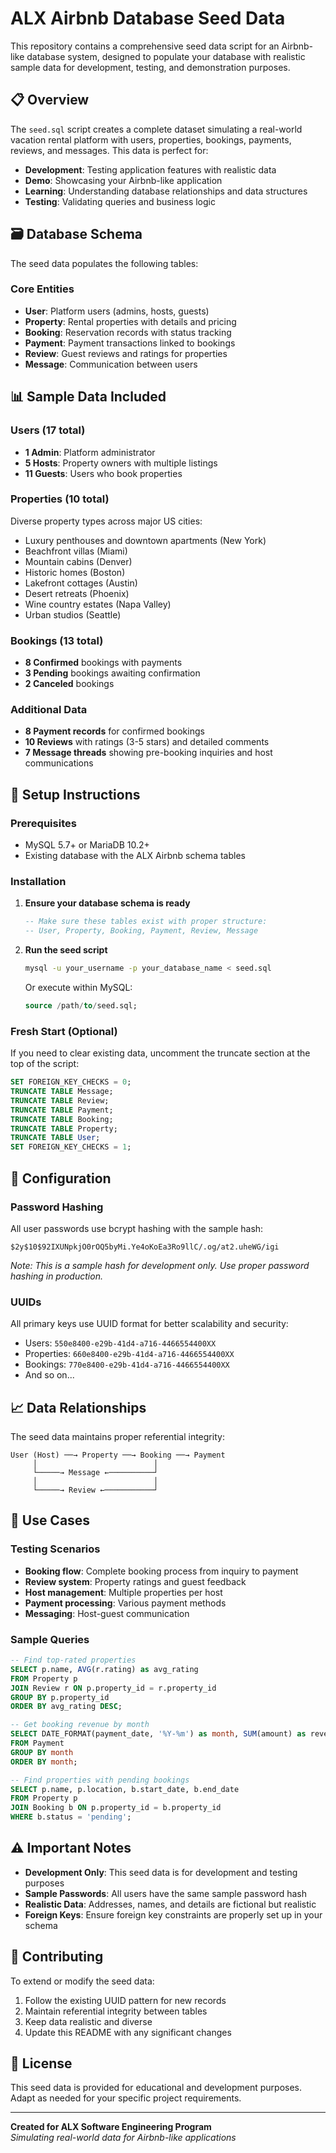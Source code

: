 # ALX Airbnb Database Seed Data

This repository contains a comprehensive seed data script for an Airbnb-like database system, designed to populate your database with realistic sample data for development, testing, and demonstration purposes.

## 📋 Overview

The `seed.sql` script creates a complete dataset simulating a real-world vacation rental platform with users, properties, bookings, payments, reviews, and messages. This data is perfect for:

- **Development**: Testing application features with realistic data
- **Demo**: Showcasing your Airbnb-like application
- **Learning**: Understanding database relationships and data structures
- **Testing**: Validating queries and business logic

## 🗃️ Database Schema

The seed data populates the following tables:

### Core Entities

- **User**: Platform users (admins, hosts, guests)
- **Property**: Rental properties with details and pricing
- **Booking**: Reservation records with status tracking
- **Payment**: Payment transactions linked to bookings
- **Review**: Guest reviews and ratings for properties
- **Message**: Communication between users

## 📊 Sample Data Included

### Users (17 total)
- **1 Admin**: Platform administrator
- **5 Hosts**: Property owners with multiple listings
- **11 Guests**: Users who book properties

### Properties (10 total)
Diverse property types across major US cities:
- Luxury penthouses and downtown apartments (New York)
- Beachfront villas (Miami)
- Mountain cabins (Denver)
- Historic homes (Boston)
- Lakefront cottages (Austin)
- Desert retreats (Phoenix)
- Wine country estates (Napa Valley)
- Urban studios (Seattle)

### Bookings (13 total)
- **8 Confirmed** bookings with payments
- **3 Pending** bookings awaiting confirmation
- **2 Canceled** bookings

### Additional Data
- **8 Payment records** for confirmed bookings
- **10 Reviews** with ratings (3-5 stars) and detailed comments
- **7 Message threads** showing pre-booking inquiries and host communications

## 🚀 Setup Instructions

### Prerequisites
- MySQL 5.7+ or MariaDB 10.2+
- Existing database with the ALX Airbnb schema tables

### Installation

1. **Ensure your database schema is ready**
   ```sql
   -- Make sure these tables exist with proper structure:
   -- User, Property, Booking, Payment, Review, Message
   ```

2. **Run the seed script**
   ```bash
   mysql -u your_username -p your_database_name < seed.sql
   ```

   Or execute within MySQL:
   ```sql
   source /path/to/seed.sql;
   ```

### Fresh Start (Optional)
If you need to clear existing data, uncomment the truncate section at the top of the script:

```sql
SET FOREIGN_KEY_CHECKS = 0;
TRUNCATE TABLE Message;
TRUNCATE TABLE Review;
TRUNCATE TABLE Payment;
TRUNCATE TABLE Booking;
TRUNCATE TABLE Property;
TRUNCATE TABLE User;
SET FOREIGN_KEY_CHECKS = 1;
```

## 🔧 Configuration

### Password Hashing
All user passwords use bcrypt hashing with the sample hash:
```
$2y$10$92IXUNpkjO0rOQ5byMi.Ye4oKoEa3Ro9llC/.og/at2.uheWG/igi
```
*Note: This is a sample hash for development only. Use proper password hashing in production.*

### UUIDs
All primary keys use UUID format for better scalability and security:
- Users: `550e8400-e29b-41d4-a716-4466554400XX`
- Properties: `660e8400-e29b-41d4-a716-4466554400XX`
- Bookings: `770e8400-e29b-41d4-a716-4466554400XX`
- And so on...

## 📈 Data Relationships

The seed data maintains proper referential integrity:

```
User (Host) ──→ Property ──→ Booking ──→ Payment
     │                          │
     └─────→ Message ←──────────┘
     │                          │
     └─────→ Review ←───────────┘
```

## 🎯 Use Cases

### Testing Scenarios
- **Booking flow**: Complete booking process from inquiry to payment
- **Review system**: Property ratings and guest feedback
- **Host management**: Multiple properties per host
- **Payment processing**: Various payment methods
- **Messaging**: Host-guest communication

### Sample Queries
```sql
-- Find top-rated properties
SELECT p.name, AVG(r.rating) as avg_rating
FROM Property p
JOIN Review r ON p.property_id = r.property_id
GROUP BY p.property_id
ORDER BY avg_rating DESC;

-- Get booking revenue by month
SELECT DATE_FORMAT(payment_date, '%Y-%m') as month, SUM(amount) as revenue
FROM Payment
GROUP BY month
ORDER BY month;

-- Find properties with pending bookings
SELECT p.name, p.location, b.start_date, b.end_date
FROM Property p
JOIN Booking b ON p.property_id = b.property_id
WHERE b.status = 'pending';
```

## ⚠️ Important Notes

- **Development Only**: This seed data is for development and testing purposes
- **Sample Passwords**: All users have the same sample password hash
- **Realistic Data**: Addresses, names, and details are fictional but realistic
- **Foreign Keys**: Ensure foreign key constraints are properly set up in your schema

## 🤝 Contributing

To extend or modify the seed data:

1. Follow the existing UUID pattern for new records
2. Maintain referential integrity between tables
3. Keep data realistic and diverse
4. Update this README with any significant changes

## 📝 License

This seed data is provided for educational and development purposes. Adapt as needed for your specific project requirements.

---

**Created for ALX Software Engineering Program**  
*Simulating real-world data for Airbnb-like applications*